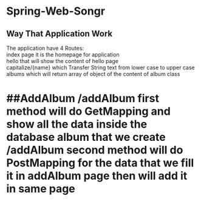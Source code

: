 # Spring-Web-Songr
## Way That Application Work
The application have 4 Routes:    
index page it is the homepage for application   
hello  that will show the content of hello page    
capitalize/{name} which Transfer String text from lower case  to upper case   
albums which will return array of object of  the content of album class 

##AddAlbum
/addAlbum first method will do GetMapping and show all the data inside the database album that we create    
/addAlbum second method will do PostMapping for the data that we fill it in addAlbum page then will add it in same page   
=======

